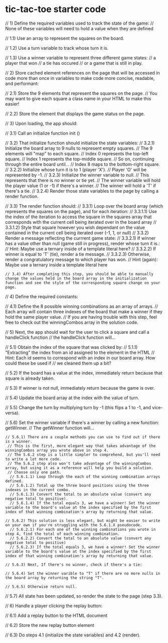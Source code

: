 # tic-tac-toe starter code
  // 1) Define the required variables used to track the state of the game:
  // None of these variables will need to hold a value when they are defined

  // 1.1) Use an array to represent the squares on the board.  

  // 1.2) Use a turn variable to track whose turn it is.

  // 1.3) Use a winner variable to represent three different game states:
    // a player that won
    // a tie has occured
    // or a game that is still in play.


// 2) Store cached element references on the page that will be accessed in code more than once in variables to make code more concise, readable, and performant:
  
  // 2.1) Store the 9 elements that represent the squares on the page.
    // You may want to give each square a class name in your HTML to make this easier!

  // 2.2) Store the element that displays the game status on the page.


// 3) Upon loading, the app should:

  // 3.1) Call an initialize function
init ()

// 3.2) That initialize function should initialize the state variables:
    // 3.2.1) Initialize the board array to 9 nulls to represent empty squares. 
      // The 9 elements will "map" to each square. 
      // Index 0 represents the top-left square.
      // Index 1 represents the top-middle square.
      // So on, continuing through the entire board until...
      // Index 8 maps to the bottom-right square.
    // 3.2.2) Initialize whose turn it is to 1 (player 'X'). 
      // Player 'O' will be represented by -1.
    // 3.2.3) Initialize the winner variable to null.
      // This represents that there is no winner or tie yet. 
      // The winner variable will hold the player value (1 or -1) if there's a winner. 
      // The winner will hold a 'T' if there's a tie.
    // 3.2.4) Render those state variables to the page by calling a render function.

  // 3.3) The render function should:
    // 3.3.1) Loop over the board array (which represents the squares on the page), and for each iteration:
      // 3.3.1.1) Use the index of the iteration to access the square in the squares array that corresponds with the current cell being iterated over in the board array
      // 3.3.1.2) Style that square however you wish dependant on the value contained in the current cell being iterated over (-1, 1, or null)
    // 3.3.2) Render a message reflecting the currrent game state:
      // 3.3.2.1) If winner has a value other than null (game still in progress), render whose turn it is.:
        // Hint: Maybe use a ternary inside of a template literal here?
      // 3.3.2.2) If winner is equal to 'T' (tie), render a tie message.
      // 3.3.2.3) Otherwise, render a congratulatory message to which player has won.
        // Hint (again): Maybe use a ternary inside a template literal here

    // 3.4) After completing this step, you should be able to manually change the values held in the board array in the initialization function and see the style of the corresponding square change on your page.


// 4) Define the required constants:

  // 4.1) Define the 8 possible winning combinations as an array of arrays.
    // Each array will contain three indexes of the board that make a winner if they hold the same player value. 
    // If you are having trouble with this step, feel free to check out the winningCombos array in the solution code. 


// 5) Next, the app should wait for the user to click a square and call a handleClick function
  // the handleClick function will...

  // 5.1) Obtain the index of the square that was clicked by:
    // 5.1.1) "Extracting" the index from an id assigned to the element in the HTML 
    // Hint: Each id seems to correspond with an index in our board array. How could these be used if
    // we cleaned them up a bit?

  // 5.2) If the board has a value at the index, immediately return because that square is already taken.

  // 5.3) If winner is not null, immediately return because the game is over.

  // 5.4) Update the board array at the index with the value of turn.

  // 5.5) Change the turn by multiplying turn by -1 (this flips a 1 to -1, and vice-versa).

  // 5.6) Set the winner variable if there's a winner by calling a new function: getWinner.
    // The getWinner function will...

    // 5.6.1) There are a couple methods you can use to find out if there is a winner.
     // This is the first, more elegant way that takes advantage of the winningCombos array you wrote above in step 4.
     // The 5.6.2 step is a little simpler to comprehend, but you'll need to write a lot more code.
     // The 5.6.2 step also won't take advantage of the winningCombos array, but using it as a reference will help you build a solution.
     // Choose only one path.
      // 5.6.1.1) Loop through the each of the winning combination arrays defined.
      // 5.6.1.2) Total up the three board positions using the three indexes in the current combo.
      // 5.6.1.3) Convert the total to an absolute value (convert any negative total to positive).
      // 5.6.1.4) If the total equals 3, we have a winner! Set the winner variable to the board's value at the index specified by the first index of that winning combination's array by returning that value.

    // 5.6.2) This solution is less elegant, but might be easier to write on your own if you're struggling with the 5.6.1.X pseudocode.
      // 5.6.2.1) For each one of the winning combinations you wrote in step 4, find the total of each winning combination.
      // 5.6.2.2) Convert the total to an absolute value (convert any negative total to positive)
      // 5.6.2.3) If the total equals 3, we have a winner! Set the winner variable to the board's value at the index specified by the first index of that winning combination's array by returning that value.

    // 5.6.3) Next, If there's no winner, check if there's a tie:

    // 5.6.4) Set the winner varible to "T" if there are no more nulls in the board array by returning the string "T".

    // 5.6.5) Otherwise return null.

// 5.7) All state has been updated, so render the state to the page (step 3.3).


// 6) Handle a player clicking the replay button:

  // 6.1) Add a replay button to the HTML document

  // 6.2) Store the new replay button element

  // 6.3) Do steps 4.1 (initialize the state variables) and 4.2 (render).
